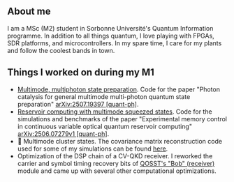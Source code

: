 ## About me

I am a MSc (M2) student in Sorbonne Université's Quantum Information programme. In addition to all things quantum, I love playing with FPGAs, SDR platforms, and microcontrollers. In my spare time, I care for my plants and follow the coolest bands in town.

## Things I worked on during my M1

* [Multimode, multiphoton state preparation](https://github.com/EQ15T/photon-catalysis). Code for the paper "Photon catalysis for general multimode multi-photon quantum state preparation" [arXiv:2507.19397 [quant-ph]](https://arxiv.org/abs/2507.19397).
* [Reservoir computing with multimode squeezed states](https://github.com/EQ15T/optical_qrc). Code for the simulations and benchmarks of the paper "Experimental memory control in continuous variable optical quantum reservoir computing" [arXiv:2506.07279v1 [quant-ph]](https://arxiv.org/abs/2506.07279).
* 🚧 Multimode cluster states. The covariance matrix reconstruction code used for some of my simulations can be found [here](https://github.com/roseopicta/phase_scan).
* Optimization of the DSP chain of a CV-QKD receiver. I reworked the carrier and symbol timing recovery bits of [QOSST's "Bob" (receiver)](https://github.com/qosst/qosst-bob/tree/dev) module and came up with several other computational optimizations.
